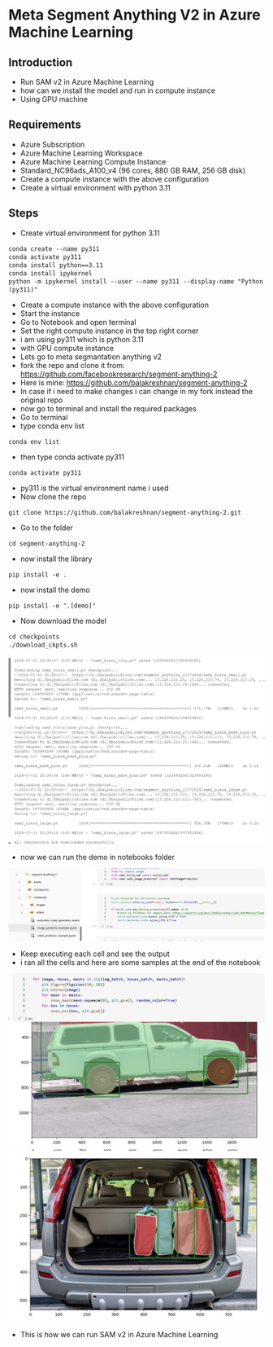 # Meta Segment Anything V2 in Azure Machine Learning

## Introduction

- Run SAM v2 in Azure Machine Learning
- how can we install the model and run in compute instance
- Using GPU machine

## Requirements

- Azure Subscription
- Azure Machine Learning Workspace
- Azure Machine Learning Compute Instance
- Standard_NC96ads_A100_v4 (96 cores, 880 GB RAM, 256 GB disk)
- Create a compute instance with the above configuration
- Create a virtual environment with python 3.11

## Steps

- Create virtual environment for python 3.11

```
conda create --name py311
conda activate py311
conda install python==3.11
conda install ipykernel
python -m ipykernel install --user --name py311 --display-name "Python (py311)"
```

- Create a compute instance with the above configuration
- Start the instance
- Go to Notebook and open terminal
- Set the right compute instance in the top right corner
- i am using py311 which is python 3.11
- with GPU compute instance
- Lets go to meta segmantation anything v2
- fork the repo and clone it from: https://github.com/facebookresearch/segment-anything-2
- Here is mine: https://github.com/balakreshnan/segment-anything-2
- In case if i need to make changes i can change in my fork instead the original repo
- now go to terminal and install the required packages
- Go to terminal
- type conda env list

```
conda env list
```

- then type conda activate py311

```
conda activate py311
```

- py311 is the virtual environment name i used
- Now clone the repo

```
git clone https://github.com/balakreshnan/segment-anything-2.git
```

- Go to the folder

```
cd segment-anything-2
```

- now install the library

```
pip install -e .
```

- now install the demo

```
pip install -e ".[demo]"
```

- Now download the model

```
cd checkpoints
./download_ckpts.sh
```

![info](https://github.com/balakreshnan/Samples2024/blob/main/AML/images/samv2-1.jpg 'RagChat')

- now we can run the demo in notebooks folder

![info](https://github.com/balakreshnan/Samples2024/blob/main/AML/images/samv2-2.jpg 'RagChat')

- Keep executing each cell and see the output
- i ran all the cells and here are some samples at the end of the notebook

![info](https://github.com/balakreshnan/Samples2024/blob/main/AML/images/samv2-3.jpg 'RagChat')
![info](https://github.com/balakreshnan/Samples2024/blob/main/AML/images/samv2-4.jpg 'RagChat')

- This is how we can run SAM v2 in Azure Machine Learning